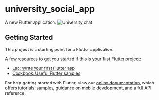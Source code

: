 # university_social_app

A new Flutter application.
![University chat](https://user-images.githubusercontent.com/65131757/147605569-dadd5f74-ec2f-46a1-b568-34baf66084b7.gif)


## Getting Started

This project is a starting point for a Flutter application.

A few resources to get you started if this is your first Flutter project:

- [Lab: Write your first Flutter app](https://flutter.dev/docs/get-started/codelab)
- [Cookbook: Useful Flutter samples](https://flutter.dev/docs/cookbook)

For help getting started with Flutter, view our
[online documentation](https://flutter.dev/docs), which offers tutorials,
samples, guidance on mobile development, and a full API reference.
